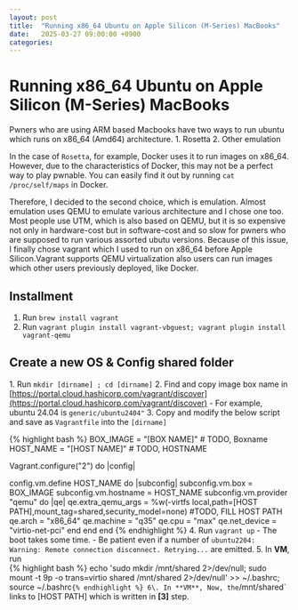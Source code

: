 ```yaml
---
layout: post
title:  "Running x86_64 Ubuntu on Apple Silicon (M-Series) MacBooks"
date:   2025-03-27 09:00:00 +0900
categories:
---
```


# Running x86_64 Ubuntu on Apple Silicon (M-Series) MacBooks

Pwners who are using ARM based Macbooks have two ways to run ubuntu which runs on x86_64 (Amd64) architecture.
  1\. Rosetta
  2\. Other emulation

In the case of `Rosetta`, for example, Docker uses it to run images on x86_64. However, due to the characteristics of Docker, this may not be a perfect way to play pwnable. You can easily find it out by running `cat /proc/self/maps` in Docker.

Therefore, I decided to the second choice, which is emulation. Almost emulation uses QEMU to emulate various architecture and I chose one too.
Most people use UTM, which is also based on QEMU, but it is so expensive not only in hardware-cost but in software-cost and so slow for pwners who are supposed to run various assorted ubutu versions.
Because of this issue, I finally chose vagrant which I used to run on x86_64 before Apple Silicon.Vagrant supports QEMU virtualization also users can run images which other users previously deployed, like Docker.

## Installment

1. Run `brew install vagrant`
2. Run `vagrant plugin install vagrant-vbguest; vagrant plugin install vagrant-qemu`

## Create a new OS & Config shared folder

1\. Run `mkdir [dirname] ; cd [dirname]`
2\. Find and copy image box name in [https://portal.cloud.hashicorp.com/vagrant/discover](https://portal.cloud.hashicorp.com/vagrant/discover)
    - For example, ubuntu 24.04 is `generic/ubuntu2404"`
3\. Copy and modify the below script and save as `Vagrantfile` into the `[dirname]`

{% highlight bash %}
BOX_IMAGE = "[BOX NAME]" # TODO, Boxname
HOST_NAME = "[HOST NAME]" # TODO, HOSTNAME

Vagrant.configure("2") do |config|

 config.vm.define HOST_NAME do |subconfig|
   subconfig.vm.box = BOX_IMAGE
   subconfig.vm.hostname = HOST_NAME
   subconfig.vm.provider "qemu" do |qe|
     qe.extra_qemu_args = %w(-virtfs local,path=[HOST PATH],mount_tag=shared,security_model=none) #TODO, FILL HOST PATH
     qe.arch = "x86_64"
     qe.machine = "q35"
     qe.cpu = "max"
     qe.net_device = "virtio-net-pci"
   end
 end
end
{% endhighlight %}
4\. Run `vagrant up`
    - The boot takes some time. 
    - Be patient even if a number of `ubuntu2204: Warning: Remote connection disconnect. Retrying...` are emitted.
5\. In **VM**, run  
{% highlight bash %}
echo 'sudo mkdir /mnt/shared 2>/dev/null; sudo mount -t 9p -o trans=virtio shared /mnt/shared 2>/dev/null' >> ~/.bashrc; 
source ~/.bashrc`
{% endhighlight %}
6\. In **VM**, Now, the `/mnt/shared` links to [HOST PATH] which is written in **[3]** step.
